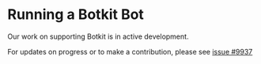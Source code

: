 # Running a Botkit Bot

Our work on supporting Botkit is in active development.

For updates on progress or to make a contribution, please see [issue #9937](https://github.com/RocketChat/Rocket.Chat/issues/9937)
